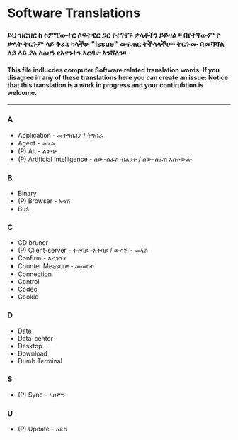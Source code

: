 # Software Translations

### ይህ ዝርዝር ከ ኮምፒውተር ሶፍትዌር ጋር የተገናኙ ቃላቶችን ይይዛል ፡፡ በየትኛውም የ ቃላት ትርጉም ላይ ቅራኒ ካላችሁ "Issue" መፍጠር ትችላላችሁ። ትርጉሙ በመሻሻል ላይ ላይ ያለ ስለሆነ የእናንተን እርዳታ እንሻለን።

#### This file indlucdes computer Software related translation words. If you disagree in any of these translations here you can create an issue: Notice that this translation is a work in progress and your contirubtion is welcome.
---

### A
- Application - መተግበሪያ / ትግበራ 
- Agent - ወኪል
- (P) Alt - ልዋጭ 
- (P) Artificial Intelligence - ሰው-ሰራሽ ብልሀት / ሰው-ሰራሽ አስተውሎ 


### B

- Binary 
- (P) Browser - አሳሽ
- Bus 
### C

- CD bruner
- (P) Client-server - ተቀባይ -አቀባይ / ውሳጅ - መላሽ 
- Confirm - አረጋግጥ
- Counter Measure - መመከት
- Connection
- Control
- Codec
- Cookie

### D

- Data
- Data-center
- Desktop
- Download
- Dumb Terminal

### S

- (P) Sync - አዘምን

### U

- (P) Update - አድስ



